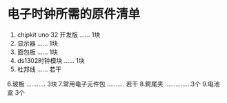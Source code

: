# 电子时钟所需的原件清单
1. chipkit uno 32  开发版   ......     1块  
2. 显示器     ......    1块  
3. 面包板      ......   1块  
4. ds1302时钟模块    ...... 1块  
5. 杜邦线       ......  若干  

6.玻板 ...........  3块 
7.常用电子元件包 .......... 若干
8.鳄尾夹 ...............3个
9.电池盒        3个